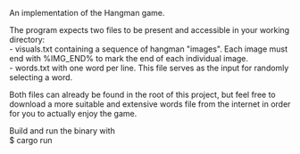 An implementation of the Hangman game.

The program expects two files to be present and accessible in your working directory:  
	- visuals.txt containing a sequence of hangman "images". Each image must end with %IMG_END% to mark the end of each individual image.  
	- words.txt with one word per line. This file serves as the input for randomly selecting a word.  

Both files can already be found in the root of this project, but feel free to download a more suitable and extensive words file from the internet in order for you to actually enjoy the game.

Build and run the binary with  
$ cargo run
